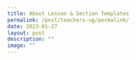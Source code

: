 ```yaml
---
title: About Lesson & Section Templates
permalink: /post/teachers-ug/permalink/
date: 2023-01-27
layout: post
description: ""
image: ""
---
```

